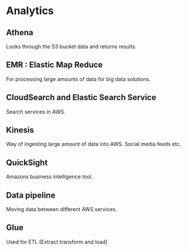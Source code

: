 # Analytics

## Athena

Looks through the S3 bucket data and returns results.

## EMR : Elastic Map Reduce

For processing large amounts of data for big data solutions.

## CloudSearch and Elastic Search Service

Search services in AWS.

## Kinesis

Way of ingesting large amount of data into AWS. Social media feeds etc.

## QuickSight

Amazons business intelligence tool.

## Data pipeline

Moving data between different AWS services.

## Glue

Used for ETL [Extract transform and load]